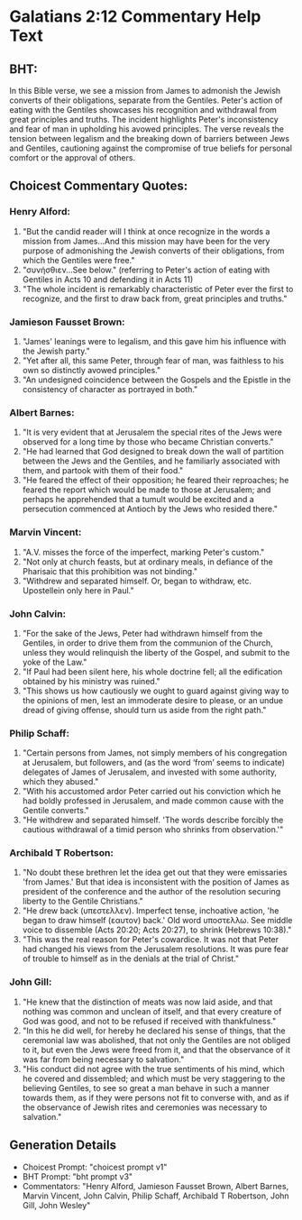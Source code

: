 # Galatians 2:12 Commentary Help Text

## BHT:
In this Bible verse, we see a mission from James to admonish the Jewish converts of their obligations, separate from the Gentiles. Peter's action of eating with the Gentiles showcases his recognition and withdrawal from great principles and truths. The incident highlights Peter's inconsistency and fear of man in upholding his avowed principles. The verse reveals the tension between legalism and the breaking down of barriers between Jews and Gentiles, cautioning against the compromise of true beliefs for personal comfort or the approval of others.

## Choicest Commentary Quotes:
### Henry Alford:
1. "But the candid reader will I think at once recognize in the words a mission from James...And this mission may have been for the very purpose of admonishing the Jewish converts of their obligations, from which the Gentiles were free."
2. "συνήσθιεν...See below." (referring to Peter's action of eating with Gentiles in Acts 10 and defending it in Acts 11)
3. "The whole incident is remarkably characteristic of Peter ever the first to recognize, and the first to draw back from, great principles and truths."

### Jamieson Fausset Brown:
1. "James' leanings were to legalism, and this gave him his influence with the Jewish party."
2. "Yet after all, this same Peter, through fear of man, was faithless to his own so distinctly avowed principles."
3. "An undesigned coincidence between the Gospels and the Epistle in the consistency of character as portrayed in both."

### Albert Barnes:
1. "It is very evident that at Jerusalem the special rites of the Jews were observed for a long time by those who became Christian converts."
2. "He had learned that God designed to break down the wall of partition between the Jews and the Gentiles, and he familiarly associated with them, and partook with them of their food."
3. "He feared the effect of their opposition; he feared their reproaches; he feared the report which would be made to those at Jerusalem; and perhaps he apprehended that a tumult would be excited and a persecution commenced at Antioch by the Jews who resided there."

### Marvin Vincent:
1. "A.V. misses the force of the imperfect, marking Peter's custom."
2. "Not only at church feasts, but at ordinary meals, in defiance of the Pharisaic that this prohibition was not binding."
3. "Withdrew and separated himself. Or, began to withdraw, etc. Upostellein only here in Paul."

### John Calvin:
1. "For the sake of the Jews, Peter had withdrawn himself from the Gentiles, in order to drive them from the communion of the Church, unless they would relinquish the liberty of the Gospel, and submit to the yoke of the Law."
2. "If Paul had been silent here, his whole doctrine fell; all the edification obtained by his ministry was ruined."
3. "This shows us how cautiously we ought to guard against giving way to the opinions of men, lest an immoderate desire to please, or an undue dread of giving offense, should turn us aside from the right path."

### Philip Schaff:
1. "Certain persons from James, not simply members of his congregation at Jerusalem, but followers, and (as the word ‘from’ seems to indicate) delegates of James of Jerusalem, and invested with some authority, which they abused." 
2. "With his accustomed ardor Peter carried out his conviction which he had boldly professed in Jerusalem, and made common cause with the Gentile converts."
3. "He withdrew and separated himself. 'The words describe forcibly the cautious withdrawal of a timid person who shrinks from observation.'"

### Archibald T Robertson:
1. "No doubt these brethren let the idea get out that they were emissaries 'from James.' But that idea is inconsistent with the position of James as president of the conference and the author of the resolution securing liberty to the Gentile Christians." 
2. "He drew back (υπεστελλεν). Imperfect tense, inchoative action, 'he began to draw himself (εαυτον) back.' Old word υποστελλω. See middle voice to dissemble (Acts 20:20; Acts 20:27), to shrink (Hebrews 10:38)." 
3. "This was the real reason for Peter's cowardice. It was not that Peter had changed his views from the Jerusalem resolutions. It was pure fear of trouble to himself as in the denials at the trial of Christ."

### John Gill:
1. "He knew that the distinction of meats was now laid aside, and that nothing was common and unclean of itself, and that every creature of God was good, and not to be refused if received with thankfulness."
2. "In this he did well, for hereby he declared his sense of things, that the ceremonial law was abolished, that not only the Gentiles are not obliged to it, but even the Jews were freed from it, and that the observance of it was far from being necessary to salvation."
3. "His conduct did not agree with the true sentiments of his mind, which he covered and dissembled; and which must be very staggering to the believing Gentiles, to see so great a man behave in such a manner towards them, as if they were persons not fit to converse with, and as if the observance of Jewish rites and ceremonies was necessary to salvation."


## Generation Details
- Choicest Prompt: "choicest prompt v1"
- BHT Prompt: "bht prompt v3"
- Commentators: "Henry Alford, Jamieson Fausset Brown, Albert Barnes, Marvin Vincent, John Calvin, Philip Schaff, Archibald T Robertson, John Gill, John Wesley"
